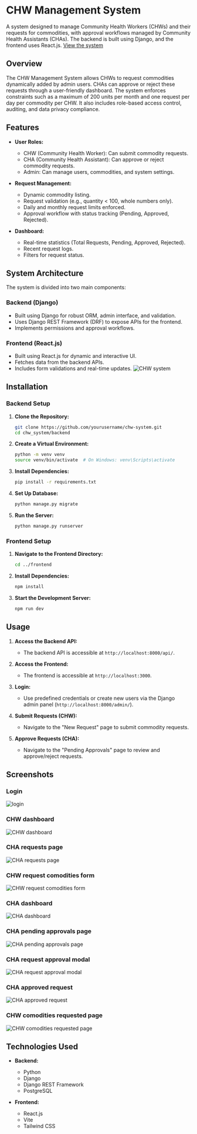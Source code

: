 # CHW Management System

A system designed to manage Community Health Workers (CHWs) and their requests for commodities, with approval workflows managed by Community Health Assistants (CHAs). The backend is built using Django, and the frontend uses React.js. [View the system](https://chw-management-system.vercel.app/)

## Overview

The CHW Management System allows CHWs to request commodities dynamically added by admin users. CHAs can approve or reject these requests through a user-friendly dashboard. The system enforces constraints such as a maximum of 200 units per month and one request per day per commodity per CHW. It also includes role-based access control, auditing, and data privacy compliance.

## Features

- **User Roles:**

  - CHW (Community Health Worker): Can submit commodity requests.
  - CHA (Community Health Assistant): Can approve or reject commodity requests.
  - Admin: Can manage users, commodities, and system settings.

- **Request Management:**

  - Dynamic commodity listing.
  - Request validation (e.g., quantity < 100, whole numbers only).
  - Daily and monthly request limits enforced.
  - Approval workflow with status tracking (Pending, Approved, Rejected).

- **Dashboard:**
  - Real-time statistics (Total Requests, Pending, Approved, Rejected).
  - Recent request logs.
  - Filters for request status.

## System Architecture

The system is divided into two main components:

### Backend (Django)

- Built using Django for robust ORM, admin interface, and validation.
- Uses Django REST Framework (DRF) to expose APIs for the frontend.
- Implements permissions and approval workflows.

### Frontend (React.js)

- Built using React.js for dynamic and interactive UI.
- Fetches data from the backend APIs.
- Includes form validations and real-time updates.
  ![CHW system](images/CHW-system-arch.png)

## Installation

### Backend Setup

1. **Clone the Repository:**

   ```bash
   git clone https://github.com/yourusername/chw-system.git
   cd chw_system/backend
   ```

2. **Create a Virtual Environment:**

   ```bash
   python -m venv venv
   source venv/bin/activate  # On Windows: venv\Scripts\activate
   ```

3. **Install Dependencies:**

   ```bash
   pip install -r requirements.txt
   ```

4. **Set Up Database:**

   ```bash
   python manage.py migrate
   ```

5. **Run the Server:**
   ```bash
   python manage.py runserver
   ```

### Frontend Setup

1. **Navigate to the Frontend Directory:**

   ```bash
   cd ../frontend
   ```

2. **Install Dependencies:**

   ```bash
   npm install
   ```

3. **Start the Development Server:**
   ```bash
   npm run dev
   ```

## Usage

1. **Access the Backend API:**

   - The backend API is accessible at `http://localhost:8000/api/`.

2. **Access the Frontend:**

   - The frontend is accessible at `http://localhost:3000`.

3. **Login:**

   - Use predefined credentials or create new users via the Django admin panel (`http://localhost:8000/admin/`).

4. **Submit Requests (CHW):**

   - Navigate to the "New Request" page to submit commodity requests.

5. **Approve Requests (CHA):**
   - Navigate to the "Pending Approvals" page to review and approve/reject requests.

## Screenshots

### Login

![login](images/Login.PNG)

### CHW dashboard

![CHW dashboard](<images/CHW dashboard.PNG>)

### CHA requests page

![CHA requests page](<images/CHA requests page.PNG>)

### CHW request comodities form

![CHW request comodities form](<images/CHW request comodities form.PNG>)

### CHA dashboard

![CHA dashboard](<images/CHA dashboard.PNG>)

### CHA pending approvals page

![CHA pending approvals page](<images/CHA pending approvals page.PNG>)

### CHA request approval modal

![CHA request approval modal](<images/CHA request approval modal.PNG>)

### CHA approved request

![CHA approved request](<images/CHA approved request.PNG>)

### CHW comodities requested page

![CHW comodities requested page](<images/CHW comodities requested page.PNG>)

## Technologies Used

- **Backend:**

  - Python
  - Django
  - Django REST Framework
  - PostgreSQL

- **Frontend:**
  - React.js
  - Vite
  - Tailwind CSS
